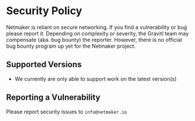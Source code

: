 # Security Policy

Netmaker is reliant on secure networking. If you find a vulnerability or bug please report it.
Depending on complexity or severity, the Gravitl team may compensate (aka. bug bounty) the reporter. 
However, there is no official bug bounty program up yet for the Netmaker project.

## Supported Versions
- We currently are only able to support work on the latest version(s)

## Reporting a Vulnerability

Please report security issues to `info@netmaker.io`
